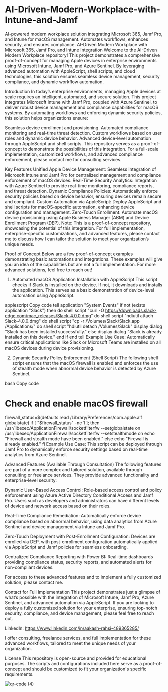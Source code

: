 # AI-Driven-Modern-Workplace-with-Intune-and-Jamf
AI-powered modern workplace solution integrating Microsoft 365, Jamf Pro, and Intune for macOS management. Automates workflows, enhances security, and ensures compliance.
AI-Driven Modern Workplace with Microsoft 365, Jamf Pro, and Intune Integration
Welcome to the AI-Driven Modern Workplace repository! This project demonstrates a comprehensive proof-of-concept for managing Apple devices in enterprise environments using Microsoft Intune, Jamf Pro, and Azure Sentinel. By leveraging advanced automation with AppleScript, shell scripts, and cloud technologies, this solution ensures seamless device management, security compliance, and dynamic workflow automation.

Introduction
In today’s enterprise environments, managing Apple devices at scale requires an intelligent, automated, and secure solution. This project integrates Microsoft Intune with Jamf Pro, coupled with Azure Sentinel, to deliver robust device management and compliance capabilities for macOS systems. By automating workflows and enforcing dynamic security policies, this solution helps organizations ensure:

Seamless device enrollment and provisioning.
Automated compliance monitoring and real-time threat detection.
Custom workflows based on user roles and dynamic device behavior.
Advanced device-level automation through AppleScript and shell scripts.
This repository serves as a proof-of-concept to demonstrate the possibilities of this integration. For a full-scale implementation, customized workflows, and advanced compliance enforcement, please contact me for consulting services.

Key Features
Unified Apple Device Management: Seamless integration of Microsoft Intune and Jamf Pro for centralized management and compliance enforcement of macOS devices.
Real-Time Security Analytics: Integration with Azure Sentinel to provide real-time monitoring, compliance reports, and threat detection.
Dynamic Compliance Policies: Automatically enforce security policies based on device behavior, ensuring devices remain secure and compliant.
Custom Automation via AppleScript: Deploy AppleScript and shell scripts for macOS-specific automation, enhancing device configuration and management.
Zero-Touch Enrollment: Automate macOS device provisioning using Apple Business Manager (ABM) and Device Enrollment Program (DEP).
Note: This is a proof-of-concept repository, showcasing the potential of this integration. For full implementation, enterprise-specific customizations, and advanced features, please contact me to discuss how I can tailor the solution to meet your organization’s unique needs.

Proof of Concept
Below are a few proof-of-concept examples demonstrating basic automations and integrations. These examples will give you an idea of the capabilities but are not a full implementation. For more advanced solutions, feel free to reach out!

1. Automated macOS Application Installation with AppleScript
This script checks if Slack is installed on the device. If not, it downloads and installs the application. This serves as a basic demonstration of device-level automation using AppleScript.

applescript
Copy code
tell application "System Events"
    if not (exists application "Slack") then
        do shell script "curl -O https://downloads.slack-edge.com/mac_releases/Slack-4.0.0.dmg"
        do shell script "hdiutil attach Slack-4.0.0.dmg"
        do shell script "cp -r /Volumes/Slack/Slack.app /Applications/"
        do shell script "hdiutil detach /Volumes/Slack"
        display dialog "Slack has been installed successfully."
    else
        display dialog "Slack is already installed on this device."
    end if
end tell
Example Use Case: Automatically ensure critical applications like Slack or Microsoft Teams are installed on all macOS devices during device provisioning.

2. Dynamic Security Policy Enforcement (Shell Script)
The following shell script ensures that the macOS firewall is enabled and enforces the use of stealth mode when abnormal device behavior is detected by Azure Sentinel.

bash
Copy code
# Check and enable macOS firewall
firewall_status=$(defaults read /Library/Preferences/com.apple.alf globalstate)
if [ "$firewall_status" -ne 1 ]; then
    /usr/libexec/ApplicationFirewall/socketfilterfw --setglobalstate on
    /usr/libexec/ApplicationFirewall/socketfilterfw --setstealthmode on
    echo "Firewall and stealth mode have been enabled."
else
    echo "Firewall is already enabled."
fi
Example Use Case: This script can be deployed through Jamf Pro to dynamically enforce security settings based on real-time analytics from Azure Sentinel.

Advanced Features (Available Through Consultation)
The following features are part of a more complex and tailored solution, available through consulting or freelance services. They provide advanced functionality and enterprise-level security:

Dynamic User-Based Access Control: Role-based access control and policy enforcement using Azure Active Directory Conditional Access and Jamf Pro. Users such as developers and administrators can have different levels of device and network access based on their roles.

Real-Time Compliance Remediation: Automatically enforce device compliance based on abnormal behavior, using data analytics from Azure Sentinel and device management via Intune and Jamf Pro.

Zero-Touch Deployment with Post-Enrollment Configuration: Devices are enrolled via DEP, with post-enrollment configuration automatically applied via AppleScript and Jamf policies for seamless onboarding.

Centralized Compliance Reporting with Power BI: Real-time dashboards providing compliance status, security reports, and automated alerts for non-compliant devices.

For access to these advanced features and to implement a fully customized solution, please contact me.

Contact for Full Implementation
This project demonstrates just a glimpse of what’s possible with the integration of Microsoft Intune, Jamf Pro, Azure Sentinel, and advanced automation via AppleScript. If you are looking to deploy a fully customized solution for your enterprise, ensuring top-notch security, compliance, and device management, please feel free to reach out.

LinkedIn: https://www.linkedin.com/in/aakash-rahsi-489365285/

I offer consulting, freelance services, and full implementation for these advanced workflows, tailored to meet the unique needs of your organization.

License
This repository is open-source and provided for educational purposes. The scripts and configurations included here serve as a proof-of-concept and should be customized to fit your organization's specific requirements.

![qr-code (4)](https://github.com/user-attachments/assets/f7b6181c-e1bc-495d-be3d-7d1fff3b3ce2)

